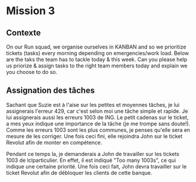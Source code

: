 # Mission 3 

## Contexte

On  our  Run  squad,  we  organise  ourselves  in  KANBAN  and  so  we  prioritize  tickets  (tasks)  every morning depending on emergencies/work load. Below are the taks the team has to tackle today & this week. Can you please help us priorize & assign tasks to the right team members today and explain we you choose to do so.

## Assignation des tâches

Sachant que Suzie est à l'aise sur les petites et moyennes tâches, je lui assignerais l'erreur 429, car c'est selon moi une tâche simple et rapide. Je lui assignerais aussi les erreurs 1003 de ING. Le petit cadenas sur le ticket, a mes yeux indique une importance de la tâche (je me trompe sans doute!). Comme les erreurs 1003 sont les plus communes, je penses qu'elle sera en mesure de les corriger. Une fois ceci fini, elle rejoindra John sur le ticket Revolut afin de monter en compétence. 

Pendant ce temps la, je demanderais a John de travailler sur les tickets 1003 de lclparticulier. En effet, il est indiqué "Too many 1003s", ce qui indique une certaine priorité. Une fois ceci fait, John devra travailler sur le ticket Revolut afin de débloquer les clients de cette banque.
